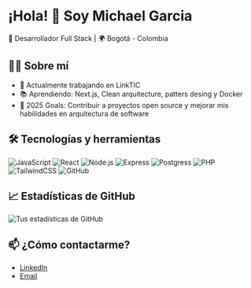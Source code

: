 # ¡Hola! 👋 Soy Michael Garcia  
🚀 Desarrollador Full Stack | 🌍 Bogotá - Colombia  

## 👨‍💻 Sobre mí
- 💼 Actualmente trabajando en LinkTIC
- 📚 Aprendiendo: Next.js, Clean arquitecture, patters desing y Docker
- 🎯 2025 Goals: Contribuir a proyectos open source y mejorar mis habilidades en arquitectura de software

## 🛠️ Tecnologías y herramientas
![JavaScript](https://img.shields.io/badge/-JavaScript-F7DF1E?style=flat-square&logo=javascript&logoColor=black)
![React](https://img.shields.io/badge/-React-61DAFB?style=flat-square&logo=react&logoColor=black)
![Node.js](https://img.shields.io/badge/-Node.js-339933?style=flat-square&logo=node.js&logoColor=white)
![Express](https://img.shields.io/badge/-Express-000000?style=flat-square&logo=express&logoColor=white)
![Postgress](https://img.shields.io/badge/-PostgressSQL-4479A1?style=flat-square&logo=Postgress&logoColor=white)
![PHP](https://img.shields.io/badge/-PHP-E34F26?style=flat-square&logo=php&logoColor=white)
![TailwindCSS](https://img.shields.io/badge/-TailwindCSS-1572B6?style=flat-square&logo=tailwindcss)
![GitHub](https://img.shields.io/badge/-GitHub-181717?style=flat-square&logo=github)

## 📈 Estadísticas de GitHub
![Tus estadísticas de GitHub](https://github-readme-stats.vercel.app/api?username=michaelgarciast&show_icons=true&theme=radical)

## 📫 ¿Cómo contactarme?
- [LinkedIn](https://www.linkedin.com/in/michaelgarcia-dev)
- [Email](mailto:michaelgarciast88@gmail.com)
